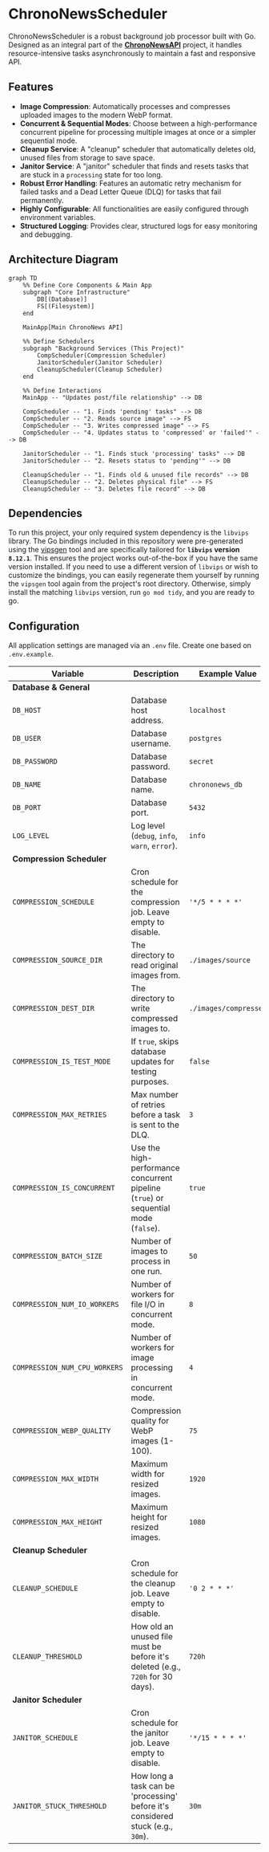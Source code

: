 # ChronoNewsScheduler



ChronoNewsScheduler is a robust background job processor built with Go. Designed as an integral part of the **[ChronoNewsAPI](https://github.com/ScrKiddie/ChronoNewsAPI)** project, it handles resource-intensive tasks asynchronously to maintain a fast and responsive API.

## Features

- **Image Compression**: Automatically processes and compresses uploaded images to the modern WebP format.
- **Concurrent & Sequential Modes**: Choose between a high-performance concurrent pipeline for processing multiple images at once or a simpler sequential mode.
- **Cleanup Service**: A "cleanup" scheduler that automatically deletes old, unused files from storage to save space.
- **Janitor Service**: A "janitor" scheduler that finds and resets tasks that are stuck in a `processing` state for too long.
- **Robust Error Handling**: Features an automatic retry mechanism for failed tasks and a Dead Letter Queue (DLQ) for tasks that fail permanently.
- **Highly Configurable**: All functionalities are easily configured through environment variables.
- **Structured Logging**: Provides clear, structured logs for easy monitoring and debugging.

## Architecture Diagram

```mermaid
graph TD
    %% Define Core Components & Main App
    subgraph "Core Infrastructure"
        DB[(Database)]
        FS[(Filesystem)]
    end
    
    MainApp[Main ChronoNews API]

    %% Define Schedulers
    subgraph "Background Services (This Project)"
        CompScheduler(Compression Scheduler)
        JanitorScheduler(Janitor Scheduler)
        CleanupScheduler(Cleanup Scheduler)
    end

    %% Define Interactions
    MainApp -- "Updates post/file relationship" --> DB

    CompScheduler -- "1. Finds 'pending' tasks" --> DB
    CompScheduler -- "2. Reads source image" --> FS
    CompScheduler -- "3. Writes compressed image" --> FS
    CompScheduler -- "4. Updates status to 'compressed' or 'failed'" --> DB

    JanitorScheduler -- "1. Finds stuck 'processing' tasks" --> DB
    JanitorScheduler -- "2. Resets status to 'pending'" --> DB

    CleanupScheduler -- "1. Finds old & unused file records" --> DB
    CleanupScheduler -- "2. Deletes physical file" --> FS
    CleanupScheduler -- "3. Deletes file record" --> DB
```

## Dependencies

To run this project, your only required system dependency is the `libvips` library. The Go bindings included in this repository were pre-generated using the [vipsgen](https://github.com/cshum/vipsgen) tool and are specifically tailored for **`libvips` version `8.12.1`**. This ensures the project works out-of-the-box if you have the same version installed. If you need to use a different version of `libvips` or wish to customize the bindings, you can easily regenerate them yourself by running the `vipsgen` tool again from the project's root directory. Otherwise, simply install the matching `libvips` version, run `go mod tidy`, and you are ready to go.
## Configuration

All application settings are managed via an `.env` file. Create one based on `.env.example`.

| Variable                      | Description                                                                          | Example Value              |
| ----------------------------- | ------------------------------------------------------------------------------------ | -------------------------- |
| **Database & General** |                                                                                      |                            |
| `DB_HOST`                     | Database host address.                                                               | `localhost`                |
| `DB_USER`                     | Database username.                                                                   | `postgres`                 |
| `DB_PASSWORD`                 | Database password.                                                                   | `secret`                   |
| `DB_NAME`                     | Database name.                                                                       | `chrononews_db`            |
| `DB_PORT`                     | Database port.                                                                       | `5432`                     |
| `LOG_LEVEL`                   | Log level (`debug`, `info`, `warn`, `error`).                                        | `info`                     |
| **Compression Scheduler** |                                                                                      |                            |
| `COMPRESSION_SCHEDULE`        | Cron schedule for the compression job. Leave empty to disable.                       | `'*/5 * * * *'`            |
| `COMPRESSION_SOURCE_DIR`      | The directory to read original images from.                                          | `./images/source`          |
| `COMPRESSION_DEST_DIR`        | The directory to write compressed images to.                                         | `./images/compressed`      |
| `COMPRESSION_IS_TEST_MODE`    | If `true`, skips database updates for testing purposes.                                | `false`                    |
| `COMPRESSION_MAX_RETRIES`     | Max number of retries before a task is sent to the DLQ.                                | `3`                        |
| `COMPRESSION_IS_CONCURRENT`   | Use the high-performance concurrent pipeline (`true`) or sequential mode (`false`).    | `true`                     |
| `COMPRESSION_BATCH_SIZE`      | Number of images to process in one run.                                              | `50`                       |
| `COMPRESSION_NUM_IO_WORKERS`  | Number of workers for file I/O in concurrent mode.                                   | `8`                        |
| `COMPRESSION_NUM_CPU_WORKERS` | Number of workers for image processing in concurrent mode.                           | `4`                        |
| `COMPRESSION_WEBP_QUALITY`    | Compression quality for WebP images (1-100).                                         | `75`                       |
| `COMPRESSION_MAX_WIDTH`       | Maximum width for resized images.                                                    | `1920`                     |
| `COMPRESSION_MAX_HEIGHT`      | Maximum height for resized images.                                                   | `1080`                     |
| **Cleanup Scheduler** |                                                                                      |                            |
| `CLEANUP_SCHEDULE`            | Cron schedule for the cleanup job. Leave empty to disable.                           | `'0 2 * * *'`              |
| `CLEANUP_THRESHOLD`           | How old an unused file must be before it's deleted (e.g., `720h` for 30 days).         | `720h`                     |
| **Janitor Scheduler** |                                                                                      |                            |
| `JANITOR_SCHEDULE`            | Cron schedule for the janitor job. Leave empty to disable.                           | `'*/15 * * * *'`           |
| `JANITOR_STUCK_THRESHOLD`     | How long a task can be 'processing' before it's considered stuck (e.g., `30m`).        | `30m`                      |
